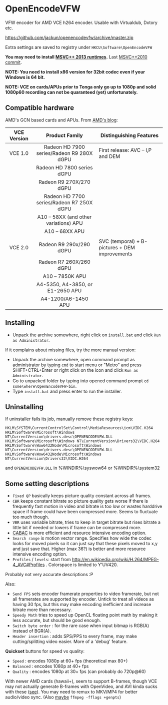 # OpenEncodeVFW

VFW encoder for AMD VCE h264 encoder. Usable with Virtualdub, Dxtory etc.

https://github.com/jackun/openencodevfw/archive/master.zip

Extra settings are saved to registry under `HKCU\Software\OpenEncodeVFW`

**You may need to install [MSVC++ 2013 runtimes](http://www.microsoft.com/en-us/download/details.aspx?id=40784).**
Last [MSVC++2010 commit](https://github.com/jackun/openencodevfw/tree/d6c7c53b61af9447b30d6d6d86be8725801d0fb7).

**NOTE: You need to install x86 version for 32bit codec even if your Windows is 64 bit.**

**NOTE: VCE on cards/APUs prior to Tonga only go up to 1080p and solid 1080p60 recording can not be quaranteed (yet) unfortunately.**

## Compatible hardware

AMD's GCN based cards and APUs.
From [AMD's blog](http://developer.amd.com/community/blog/2014/02/19/introducing-video-coding-engine-vce/):

| VCE Version | Product Family | Distinguishing Features |
| :---------: |:--------------:| -----------------------|
| VCE 1.0     | Radeon HD 7900 series/Radeon R9 280X dGPU | First release: AVC – I,P and DEM |
|             | Radeon HD 7800 series dGPU | |
|             | Radeon R9 270X/270 dGPU    | |
|             | Radeon HD 7700 series/Radeon R7 250X dGPU | |
|             | A10 – 58XX (and other variations) APU | |
|             | A10 – 68XX APU | |
| | | |
| VCE 2.0     | Radeon R9 290x/290 dGPU | SVC (temporal) + B-pictures + DEM improvements |
|             | Radeon R7 260X/260 dGPU | |
|             | A10 – 7850K APU         | |
|             | A4-5350, A4-3850, or E1-2650 APU | |
|             | A4-1200/A6-1450 APU | |



## Installing

 * Unpack the archive somewhere, right click on `install.bat` and click `Run as Administrator`.

If it complains about missing files, try the more manual version:

 * Unpack the archive somewhere, open command prompt as administrator by typing `cmd` to start menu or "Metro" and press SHIFT+CTRL+Enter or right click on the icon and click `Run as Administrator`. 
 * Go to unpacked folder by typing into opened command prompt `cd some\where\OpenEncodeVFW-bin`. 
 * Type `install.bat` and press enter to run the installer.

## Uninstalling

If uninstaller fails its job, manually remove these registry keys:

	HKLM\SYSTEM\CurrentControlSet\Control\MediaResources\icm\VIDC.H264
	HKLM\Software\Microsoft\Windows NT\CurrentVersion\drivers.desc\OPENENCODEVFW.DLL
	HKLM\Software\Microsoft\Windows NT\CurrentVersion\Drivers32\VIDC.H264
	HKLM\Software\Wow6432Node\Microsoft\Windows NT\CurrentVersion\drivers.desc\OPENENCODEVFW.DLL
	HKLM\Software\Wow6432Node\Microsoft\Windows NT\CurrentVersion\Drivers32\VIDC.H264
	
and `OPENENCODEVFW.DLL` in %WINDIR%\syswow64 or %WINDIR%\system32


## Some setting descriptions

 * `Fixed QP` basically keeps picture quality constant across all frames.
 * `CBR` keeps constant bitrate so picture quality gets worse if there is frequently fast motion in video and bitrate is too low or wastes harddrive space if frame could have been compressed more. Seems to fluctuate too much though.
 * `VBR` uses variable bitrate, tries to keep in target bitrate but rises bitrate a little bit if needed or lowers if frame can be compressed more.
 * [CABAC](http://en.wikipedia.org/wiki/Context-adaptive_binary_arithmetic_coding) is more efficient and resource intensive encoding option.
 * `Search range` is motion vector range. Specifies how wide the codec looks for moved pixels so it can just say that these pixels moved to x,y and just save that. Higher (max 36?) is better and more resource intensive encoding option.
 * `Profiles` / `levels`: start from http://en.wikipedia.org/wiki/H.264/MPEG-4_AVC#Profiles . Colorspace is limited to Y'UV420.

Probably not very accurate descriptions :P

Also:

 * `Send FPS` sets encoder framerate properties to video framerate, but not all framerates are supported by encoder. Untick to treat all videos as having 30 fps, but this may make encoding inefficient and increase bitrate more than necessary.
 * `Speedy Math` tries to speed up OpenCL floating point math by making it less accurate, but should be good enough.
 * `Switch byte order` : for the rare case when input bitmap is RGB(A) instead of BGR(A).
 * `Header insertion` : adds SPS/PPS to every frame, may make cutting/splitting video easier. More of a 'debug' feature.

**Quickset** buttons for speed vs quality:

 * `Speed` : encodes 1080p at 60+ fps (theoretical max 80+)
 * `Balanced` : encodes 1080p at 40+ fps
 * `Quality` : encodes 1080p at 30+ fps (can probably do 720p@60)


With newer AMD cards (hawaii+), seem to support B-frames, though VCE may not actually generate B-frames with OpenVideo, and AVI kinda sucks with these ([see](http://guru.multimedia.cx/avi-and-b-frames/)). You may need to remux to MKV/MP4 for better audio/video sync.
(Also [maybe](https://trac.ffmpeg.org/ticket/1979#comment:7) `ffmpeg -fflags +genpts`)
